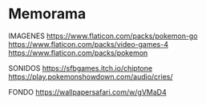 # Memorama
IMAGENES 
https://www.flaticon.com/packs/pokemon-go
https://www.flaticon.com/packs/video-games-4
https://www.flaticon.com/packs/pokemon

SONIDOS
https://sfbgames.itch.io/chiptone
https://play.pokemonshowdown.com/audio/cries/

FONDO
https://wallpapersafari.com/w/gVMaD4
